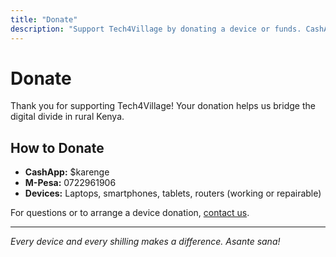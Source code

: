 ```yaml
---
title: "Donate"
description: "Support Tech4Village by donating a device or funds. CashApp, M-Pesa, and contact info."
---
```


# Donate

Thank you for supporting Tech4Village! Your donation helps us bridge the digital divide in rural Kenya.

## How to Donate

- **CashApp:** $karenge
- **M-Pesa:** 0722961906
- **Devices:** Laptops, smartphones, tablets, routers (working or repairable)

For questions or to arrange a device donation, [contact us](/contact/).

---

*Every device and every shilling makes a difference. Asante sana!* 
